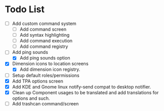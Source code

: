 # Todo List

- [ ] Add custom command system
    - [ ] Add command screen
    - [ ] Add syntax highlighting
    - [ ] Add command execution
    - [ ] Add command registry
- [ ] Add ping sounds
    - [x] Add ping sounds option
- [x] Dimension icons to location screens
    - [x] Add dimension icon registry.
- [ ] Setup default roles/permissions
- [x] Add TPA options screen
- [x] Add KDE and Gnome linux notify-send compat to desktop notifier.
- [x] Clean up Component usages to be translated and add translations for options and such.
- [ ] Add trashcan command/screen